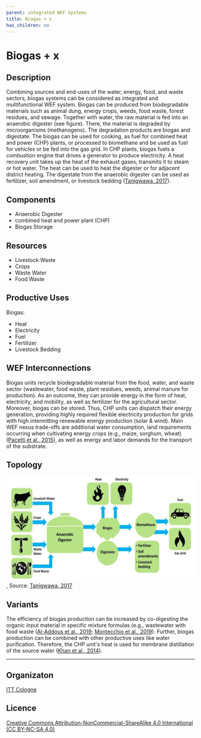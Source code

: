 ```yaml
---
parent: integrated WEF Systems
title: Biogas + x
has_children: no
---
```



# Biogas + x
## Description
Combining sources and end-uses of the water, energy, food, and waste sectors, biogas systems can be considered as integrated and multifunctional WEF system. Biogas can be produced from biodegradable materials such as animal dung, energy crops, weeds, food waste, forest residues, and sewage. Together with water, the raw material is fed into an anaerobic digester (see figure). There, the material is degraded by microorganisms (methanogens). The degradation products are biogas and digestate.
The biogas can be used for cooking, as fuel for combined heat and power (CHP) plants, or processed to biomethane and be used as fuel for vehicles or be fed into the gas grid. In CHP plants, biogas fuels a combustion engine that drives a generator to produce electricity. A heat recovery unit takes up the heat of the exhaust gases, transmits it to steam or hot water. The heat can be used to heat the digester or for adjacent district heating. The digestate from the anaerobic digester can be used as fertilizer, soil amendment, or livestock bedding ([Tanigwawa, 2017](https://www.eesi.org/files/FactSheet_Biogas_2017.09.pdf)).

## Components
- Anaerobic Digester
- combined heat and power plant (CHP)
- Biogas Storage

## Resources
- Livestock Waste
- Crops
- Waste Water
- Food Waste

## Productive Uses
Biogas:
- Heat
- Electricity
- Fuel
- Fertilizer
- Livestock Bedding

## WEF Interconnections
Biogas units recycle biodegradable material from the food, water, and waste sector (wastewater, food waste, plant residues, weeds, animal manure for production). As an outcome, they can provide energy in the form of heat, electricity, and mobility, as well as fertilizer for the agricultural sector. Moreover, biogas can be stored. Thus, CHP units can dispatch their energy generation, providing highly required flexible electricity production for grids with high intermitting renewable energy production (solar & wind). 
Main WEF nexus trade-offs are additional water consumption, land requirements occurring when cultivating energy crops (e.g., maize, sorghum, wheat) ([Pacetti et al., 2015](https://doi.org/10.1016/j.jclepro.2015.03.084)), as well as energy and labor demands for the transport of the substrate. 
## Topology
![Biogas+x_topology](https://github.com/JulianBarinton/WEFELearn/blob/main/docs/assets/Biogas%2Bx.png), Source: [Tanigwawa, 2017](https://www.eesi.org/files/FactSheet_Biogas_2017.09.pdf)

## Variants
The efficiency of biogas production can be increased by co-digesting the organic input material in specific mixture formulas (e.g., wastewater with food waste ([Al-Addous et al., 2019](https://doi.org/10.3390/en12010032); [Montecchio et al., 2019](https://doi.org/10.1016/j.wasman.2019.07.036)). Further, biogas production can be combined with other productive uses like water purification. Therefore, the CHP unit's heat is used for membrane distillation of the source water ([Khan et al., 2014](https://doi.org/10.1016/j.seta.2014.03.004)).

___

## Organizaton
[ITT Cologne](https://www.tt.th-koeln.de/)

## Licence
[Creative Commons Attribution-NonCommercial-ShareAlike 4.0 International (CC BY-NC-SA 4.0)](https://creativecommons.org/licenses/by-nc-sa/4.0/)
